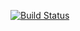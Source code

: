 [![Build Status](https://travis-ci.org/mpaauw/data-structures-csharp.svg?branch=master)](https://travis-ci.org/mpaauw/data-structures-csharp)
